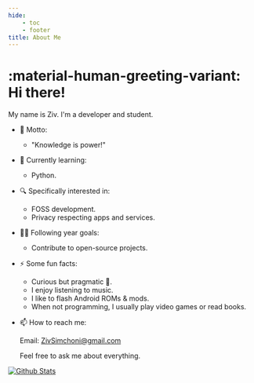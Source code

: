 ```yaml
---
hide:
    - toc
    - footer
title: About Me
---
```


# :material-human-greeting-variant: Hi there! 

My name is Ziv. I'm a developer and student.

-   💬 Motto:

    -   "Knowledge is power!"

-   🌱 Currently learning:

    -   Python.

-   🔍 Specifically interested in:

    -   FOSS development.
    -   Privacy respecting apps and services.

-   🔭🥅 Following year goals:

    -   Contribute to open-source projects.

-   ⚡ Some fun facts:

    -   Curious but pragmatic 🦝.
    -   I enjoy listening to music.
    -   I like to flash Android ROMs & mods.
    -   When not programming, I usually play video games or read books.

-   📫 How to reach me:

    Email: ZivSimchoni@gmail.com

    Feel free to ask me about everything.

[![Github Stats](https://github-readme-stats.vercel.app/api?username=ZivSimchoni&show_icons=true&theme=github_dark&count_private=true&hide_border=true&line_height=20)](https://github.com/ZivSimchoni/)
